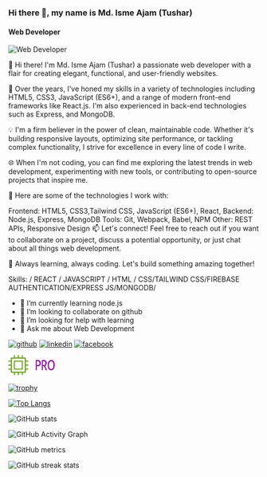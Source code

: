 ### Hi there 👋, my name is Md. Isme Ajam (Tushar)
#### Web Developer
![Web Developer](https://scontent.fdac134-1.fna.fbcdn.net/v/t39.30808-6/383977614_2353374254870031_8201478134933543396_n.jpg?_nc_cat=100&ccb=1-7&_nc_sid=5f2048&_nc_eui2=AeFpIJbOGabzYlsM7K_VSEnJX0MlpJhZfmhfQyWkmFl-aFZIR891kMhNp-Ft-muiX-uTvwiC17kC-z61nATxivM0&_nc_ohc=CPc88uiahO8AX8FXd4y&_nc_ht=scontent.fdac134-1.fna&oh=00_AfC9I--pFZi0sEuLSFFZT8FGC5lUwAmG3nur8c0lNLlbMg&oe=65410ABC)

👋 Hi there! I'm Md. Isme Ajam (Tushar) a passionate web developer with a flair for creating elegant, functional, and user-friendly websites. 

🚀 Over the years, I've honed my skills in a variety of technologies including HTML5, CSS3, JavaScript (ES6+), and a range of modern front-end frameworks like React.js. I'm also experienced in back-end technologies such as Express, and MongoDB.

💡 I'm a firm believer in the power of clean, maintainable code. Whether it's building responsive layouts, optimizing site performance, or tackling complex functionality, I strive for excellence in every line of code I write.

🌐 When I'm not coding, you can find me exploring the latest trends in web development, experimenting with new tools, or contributing to open-source projects that inspire me.

🔧 Here are some of the technologies I work with:

Frontend: HTML5, CSS3,Tailwind CSS, JavaScript (ES6+), React, 
Backend: Node.js, Express, MongoDB
Tools: Git, Webpack, Babel, NPM
Other: REST APIs, Responsive Design
📫 Let's connect! Feel free to reach out if you want to collaborate on a project, discuss a potential opportunity, or just chat about all things web development.

🌱 Always learning, always coding. Let's build something amazing together!



Skills:  / REACT / JAVASCRIPT / HTML / CSS/TAILWIND CSS/FIREBASE AUTHENTICATION/EXPRESS JS/MONGODB/

- 🌱 I’m currently learning node.js 
- 👯 I’m looking to collaborate on github 
- 🤔 I’m looking for help with learning 
- 💬 Ask me about Web Development 


[<img src='https://cdn.jsdelivr.net/npm/simple-icons@3.0.1/icons/github.svg' alt='github' height='40'>](https://github.com/Tushar12152)  [<img src='https://cdn.jsdelivr.net/npm/simple-icons@3.0.1/icons/linkedin.svg' alt='linkedin' height='40'>](https://www.linkedin.com/in/md-isme-ajam-tushar-038504291/)  [<img src='https://cdn.jsdelivr.net/npm/simple-icons@3.0.1/icons/facebook.svg' alt='facebook' height='40'>](https://www.facebook.com/TusharImran03)  

<a href='https://docs.github.com/en/developers'><img src='https://raw.githubusercontent.com/acervenky/animated-github-badges/master/assets/devbadge.gif' width='40' height='40'></a> <a href='https://github.com/pricing'><img src='https://raw.githubusercontent.com/acervenky/animated-github-badges/master/assets/pro.gif' width='40' height='40'></a> 

[![trophy](https://github-profile-trophy.vercel.app/?username=Tushar12152)](https://github.com/ryo-ma/github-profile-trophy)

[![Top Langs](https://github-readme-stats.vercel.app/api/top-langs/?username=Tushar12152)](https://github.com/anuraghazra/github-readme-stats)

![GitHub stats](https://github-readme-stats.vercel.app/api?username=Tushar12152&show_icons=true&count_private=true)  

![GitHub Activity Graph](https://activity-graph.herokuapp.com/graph?username=Tushar12152)  

![GitHub metrics](https://metrics.lecoq.io/Tushar12152)  

![GitHub streak stats](https://streak-stats.demolab.com/?user=Tushar12152)  

